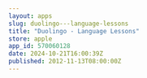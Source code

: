 ```yaml
---
layout: apps
slug: duolingo---language-lessons
title: "Duolingo - Language Lessons"
store: apple
app_id: 570060128
date: 2024-10-21T16:00:39Z
published: 2012-11-13T08:00:00Z
---
```

